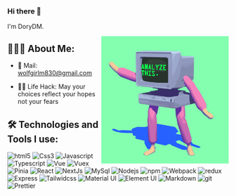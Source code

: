 ### Hi there 👋

I'm DoryDM.

<img  src="./moving-computer.gif" height="290px" align="right" />

## 👨🏻‍💻 About Me:

<!-- - 🙋‍♀️ All about me is at **[My Website](https://dorydm.com/)** -->

- 📩 Mail: wolfgirlm830@gmail.com

- 👩‍💻 Life Hack: May your choices reflect your hopes not your fears

## 🛠️ Technologies and Tools I use:

<p>
<img alt="html5" src="https://img.shields.io/badge/HTML5-E34F26?style=for-the-badge&logo=html5&logoColor=white" height="25px"/>
<img alt="Css3" src="https://img.shields.io/badge/CSS3-1572B6?style=for-the-badge&logo=css3&logoColor=white" height="25px"/>
<img alt="Javascript" src="https://img.shields.io/badge/JavaScript-323330?style=for-the-badge&logo=javascript&logoColor=F7DF1E"  height="25px"/>
<img alt="Typescript" src="https://img.shields.io/badge/Typescript-323330?style=for-the-badge&logo=typescript&logoColor=blue"  height="25px"/>
<img alt="Vue" src="https://img.shields.io/badge/-Vue-4fc08d?style=flat&logo=vuedotjs&logoColor=white"  height="25px"/>
<img alt="Vuex" src="https://img.shields.io/badge/-Vuex-4fc08d?style=flat-square&logo=Vuex&logoColor=white" height="25px"/>
<img alt="Pinia" src="https://img.shields.io/badge/-Pinia-F7B93E?style=flat-square&logo=pinia&logoColor=white" height="25px"/>
<img alt="React" src="https://img.shields.io/badge/React-20232A?style=for-the-badge&logo=react&logoColor=61DAFB" height="25px"/>
<img alt="NextJs" src="https://img.shields.io/badge/Next-black?style=for-the-badge&logo=next.js&logoColor=white" height="25px"/>
<img alt="MySql" src="https://img.shields.io/badge/-MySQL-13aa52?style=flat-square&logo=mysql&logoColor=white"  height="25px"/>
<img alt="Nodejs" src="https://img.shields.io/badge/-Nodejs-43853d?style=flat-square&logo=Node.js&logoColor=white"  height="25px"/>
<img alt="npm" src="https://img.shields.io/badge/NPM-%23000000.svg?style=for-the-badge&logo=npm&logoColor=white" height="25px"/>
<img alt="Webpack" src="https://img.shields.io/badge/Webpack-1572B6?style=for-the-badge&logo=Webpack&logoColor=white" height="25px"/>
<img alt="redux" src="https://img.shields.io/badge/-Redux-764ABC?style=flat-square&logo=redux&logoColor=white" height="25px"/>
 <img alt="Express" src="https://img.shields.io/badge/express.js-%23404d59.svg?style=for-the-badge&logo=express&logoColor=%2361DAFB" height="25px"/>
<img alt="Tailwidcss" src="https://img.shields.io/badge/Tailwind_CSS-38B2AC?style=for-the-badge&logo=tailwind-css&logoColor=white" height="25px"/>
<img alt="Material UI" src="https://img.shields.io/badge/Material--UI-0081CB?style=for-the-badge&logo=material-ui&logoColor=white" height="25px"/>
<img alt="Element UI" src="https://img.shields.io/badge/Element--UI-0081CB?style=for-the-badge&logo=Element-ui&logoColor=white" height="25px"/>
<img alt="Markdown" src="https://img.shields.io/badge/Markdown-000000?style=for-the-badge&logo=markdown&logoColor=white"  height="25px"/>
<img alt="git" src="https://img.shields.io/badge/-Git-F05032?style=flat-square&logo=git&logoColor=white" height="25px"/>
<img alt="Prettier" src="https://img.shields.io/badge/-Prettier-F7B93E?style=flat-square&logo=prettier&logoColor=white" height="25px"/>
 <!-- <img alt="github actions" src="https://img.shields.io/badge/-Github_Actions-2088FF?style=flat-square&logo=github-actions&logoColor=white" height="25px"/> -->
</p>

<!-- ## ❤️ Let's get connected: -->

<!-- <p><a href="https://soumyajit.vercel.app/" target="_blank"><img alt="Github" src="https://img.shields.io/badge/Soumyajit.tech-9146FF.svg?&style=for-the-badge&logo=appveyor&logoColor=white" height="30px" /></a>  -->

<!-- ## 🤝 Support Me:

<a href="https://www.buymeacoffee.com/soumyajit4419" target="_blank"><img src="https://cdn.buymeacoffee.com/buttons/v2/default-violet.png" alt="Buy Me A Coffee" height="60px" width="200px"></a> -->

<!-- ## 📊 My GitHub Data: -->
<!-- 
<div align="center">
  <img align="center" src="https://github-readme-stats.anuraghazra1.vercel.app/api?username=DoryDM&show_icons=true" />
  <img align="center" src="https://github-readme-streak-stats.herokuapp.com/?user=DoryDM&" alt="DoryDM" />
</div> -->
